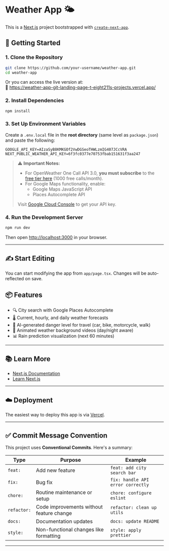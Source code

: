 # Weather App 🌤️

This is a [Next.js](https://nextjs.org) project bootstrapped with [`create-next-app`](https://nextjs.org/docs/app/api-reference/cli/create-next-app).

## 🚀 Getting Started

### 1. **Clone the Repository**

```bash
git clone https://github.com/your-username/weather-app.git
cd weather-app
```

Or you can access the live version at:  
🔗 https://weather-app-git-landing-page-t-eight211s-projects.vercel.app/

### 2. **Install Dependencies**

```bash
npm install
```

### 3. **Set Up Environment Variables**

Create a `.env.local` file in the **root directory** (same level as `package.json`) and paste the following:

```env
GOOGLE_API_KEY=AIzaSyB8KMKGOf2VwDGSeoTHWLzmIG407JCcVRA
NEXT_PUBLIC_WEATHER_API_KEY=6f3fc0377e70753fbab151631f3aa247
```

> ⚠️ **Important Notes:**
>
> - For OpenWeather One Call API 3.0, **you must subscribe** to the [free tier here](https://openweathermap.org/api/one-call-3) (1000 free calls/month).
> - For Google Maps functionality, enable:
>   - Google Maps JavaScript API
>   - Places Autocomplete API  
>
> Visit [Google Cloud Console](https://console.cloud.google.com/welcome?invt=Abt1RA&project=plasma-air-432616-m9) to get your API key.

### 4. **Run the Development Server**

```bash
npm run dev
```

Then open [http://localhost:3000](http://localhost:3000) in your browser.

---

## ✍️ Start Editing

You can start modifying the app from `app/page.tsx`. Changes will be auto-reflected on save.

## 📦 Features

- 🔍 City search with Google Places Autocomplete
- 🌡️ Current, hourly, and daily weather forecasts
- 🧠 AI-generated danger level for travel (car, bike, motorcycle, walk)
- 🎥 Animated weather background videos (day/night aware)
- 📊 Rain prediction visualization (next 60 minutes)

---

## 📚 Learn More

- [Next.js Documentation](https://nextjs.org/docs)
- [Learn Next.js](https://nextjs.org/learn)

---

## ☁️ Deployment

The easiest way to deploy this app is via [Vercel](https://vercel.com/).

---

## ✅ Commit Message Convention

This project uses **Conventional Commits**. Here's a summary:

| Type        | Purpose                                                  | Example                             |
| ----------- | -------------------------------------------------------- | ----------------------------------- |
| `feat:`     | Add new feature                                          | `feat: add city search bar`         |
| `fix:`      | Bug fix                                                  | `fix: handle API error correctly`   |
| `chore:`    | Routine maintenance or setup                             | `chore: configure eslint`           |
| `refactor:` | Code improvements without feature change                 | `refactor: clean up utils`          |
| `docs:`     | Documentation updates                                    | `docs: update README`               |
| `style:`    | Non-functional changes like formatting                   | `style: apply prettier`             |

---
